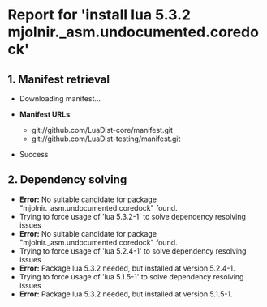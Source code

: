 # Report for 'install lua 5.3.2 mjolnir._asm.undocumented.coredock'


## 1. Manifest retrieval

- Downloading manifest...

- **Manifest URLs**:
    - git://github.com/LuaDist-core/manifest.git
    - git://github.com/LuaDist-testing/manifest.git
- Success

## 2. Dependency solving

- **Error:** No suitable candidate for package "mjolnir._asm.undocumented.coredock" found.
- Trying to force usage of 'lua 5.3.2-1' to solve dependency resolving issues
- **Error:** No suitable candidate for package "mjolnir._asm.undocumented.coredock" found.
- Trying to force usage of 'lua 5.2.4-1' to solve dependency resolving issues
- **Error:** Package lua 5.3.2 needed, but installed at version 5.2.4-1.
- Trying to force usage of 'lua 5.1.5-1' to solve dependency resolving issues
- **Error:** Package lua 5.3.2 needed, but installed at version 5.1.5-1.
